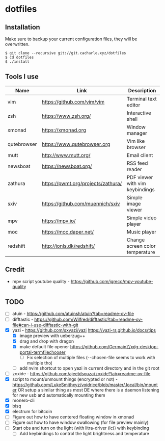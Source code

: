 # dotfiles

## Installation

Make sure to backup your current configuration files, they will be overwritten.

```
$ git clone --recursive git://git.cacharle.xyz/dotfiles
$ cd dotfiles
$ ./install
```

## Tools I use

| Name        | Link                               | Description                     |
|-------------|------------------------------------|---------------------------------|
| vim         | https://github.com/vim/vim         | Terminal text editor            |
| zsh         | https://www.zsh.org/               | Interactive shell               |
| xmonad      | https://xmonad.org                 | Window manager                  |
| qutebrowser | https://www.qutebrowser.org        | Vim like browser                |
| mutt        | http://www.mutt.org/               | Email client                    |
| newsboat    | https://newsboat.org/              | RSS feed reader                 |
| zathura     | https://pwmt.org/projects/zathura/ | PDF viewer with vim keybindings |
| sxiv        | https://github.com/muennich/sxiv   | Simple image viewer             |
| mpv         | https://mpv.io/                    | Simple video player             |
| moc         | https://moc.daper.net/             | Music player                    |
| redshift    | http://jonls.dk/redshift/          | Change screen color temperature |

## Credit

* mpv script youtube quality - <https://github.com/jgreco/mpv-youtube-quality>

## TODO

- [ ] atuin - <https://github.com/atuinsh/atuin?tab=readme-ov-file>
- [ ] difftastic - <https://github.com/Wilfred/difftastic?tab=readme-ov-file#can-i-use-difftastic-with-git>
- [x] yazi - <https://github.com/sxyazi/yazi>
    <https://yazi-rs.github.io/docs/tips>
    - [x] image preview with ueberzug++
    - [x] drag and drop with dragon
    - [x] make default file opener https://github.com/GermainZ/xdg-desktop-portal-termfilechooser
        - [ ] Fix selection of multiple files (--chosen-file seems to work with multiple tho)
    - [ ] add nvim shortcut to open yazi in current directory and in the git root
- [ ] zoxide - <https://github.com/ajeetdsouza/zoxide?tab=readme-ov-file>
- [x] script to mount/unmount things (encrypted or not) - https://github.com/LukeSmithxyz/voidrice/blob/master/.local/bin/mounter
    OR setup a similar thing as most DE where there is a daemon listening for new usb and automatically mounting them
- [x] monero-cli
- [x] bisq
- [x] electrum for bitcoin
- [ ] Figure out how to have centered floating window in xmonad
- [ ] Figure out how to have window swallowing (for file preview mainly)
- [ ] Start obs and turn on the light (with  litra-driver (lc)) with keybinding
    - [ ] Add keybindings to control the light brightness and temperature
